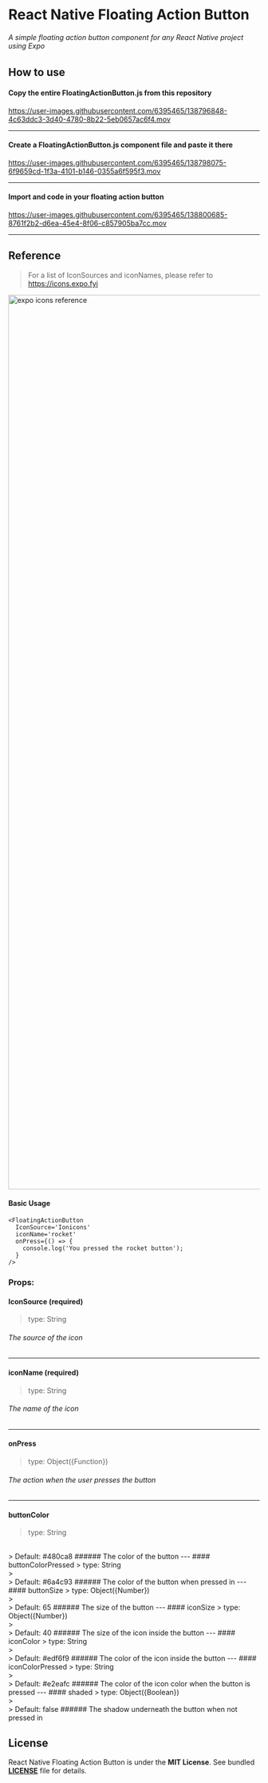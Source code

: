 # React Native Floating Action Button

###### A simple floating action button component for any React Native project using Expo

## How to use
#### Copy the entire FloatingActionButton.js from this repository

https://user-images.githubusercontent.com/6395465/138796848-4c63ddc3-3d40-4780-8b22-5eb0657ac6f4.mov

---

#### Create a FloatingActionButton.js component file and paste it there

https://user-images.githubusercontent.com/6395465/138798075-6f9659cd-1f3a-4101-b146-0355a6f595f3.mov

---

#### Import and code in your floating action button

https://user-images.githubusercontent.com/6395465/138800685-8761f2b2-d6ea-45e4-8f06-c857905ba7cc.mov

---

## Reference

> For a list of IconSources and iconNames, please refer to https://icons.expo.fyi

<img width="1791" alt="expo icons reference" src="https://user-images.githubusercontent.com/6395465/138818042-1aad09f6-53a0-4975-987a-073ca4f7039d.png">

#### Basic Usage
```
<FloatingActionButton
  IconSource='Ionicons'
  iconName='rocket'
  onPress={() => {
    console.log('You pressed the rocket button');
  }
/>
```

### Props:
#### IconSource (required)
> type: String
###### The source of the icon
---
#### iconName (required)
> type: String
###### The name of the icon
---
#### onPress
> type: Object({Function})
###### The action when the user presses the button
---
#### buttonColor
> type: String<br/>
<br/>
> Default: #480ca8
###### The color of the button
---
#### buttonColorPressed
> type: String<br/>
> <br/>
> Default: #6a4c93
###### The color of the button when pressed in
---
#### buttonSize
> type: Object({Number})<br/>
> <br/>
> Default: 65
###### The size of the button
---
#### iconSize
> type: Object({Number})<br/>
> <br/>
> Default: 40
###### The size of the icon inside the button
---
#### iconColor
> type: String<br/>
> <br/>
> Default: #edf6f9
###### The color of the icon inside the button
---
#### iconColorPressed
> type: String<br/>
> <br/>
> Default: #e2eafc
###### The color of the icon color when the button is pressed
---
#### shaded
> type: Object({Boolean})<br/>
> <br/>
> Default: false
###### The shadow underneath the button when not pressed in

## License

React Native Floating Action Button is under the **MIT License**. See bundled <a href='https://github.com/cartagenae/react-native-floating-action-button/blob/main/LICENSE' alt='license file'>**LICENSE**</a> file for details.
